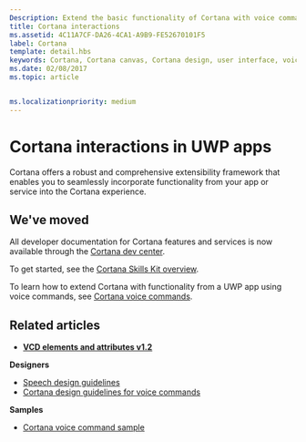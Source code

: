 ```yaml
---
Description: Extend the basic functionality of Cortana with voice commands that activate a UWP app and execute a single action.
title: Cortana interactions
ms.assetid: 4C11A7CF-DA26-4CA1-A9B9-FE52670101F5
label: Cortana
template: detail.hbs
keywords: Cortana, Cortana canvas, Cortana design, user interface, voice commands, VCD
ms.date: 02/08/2017
ms.topic: article


ms.localizationpriority: medium
---
```

# Cortana interactions in UWP apps

Cortana offers a robust and comprehensive extensibility framework that enables you to seamlessly incorporate functionality from your app or service into the Cortana experience.

## We've moved

All developer documentation for Cortana features and services is now available through the [Cortana dev center](https://developer.microsoft.com/cortana).

To get started, see the [Cortana Skills Kit overview](https://docs.microsoft.com/cortana/skills/overview).

To learn how to extend Cortana with functionality from a UWP app using voice commands, see [Cortana voice commands](https://docs.microsoft.com/cortana/voice-commands/vcd). 

## Related articles

* [**VCD elements and attributes v1.2**](https://docs.microsoft.com/uwp/schemas/voicecommands/voice-command-elements-and-attributes-1-2)

**Designers**
* [Speech design guidelines](speech-interactions.md)
* [Cortana design guidelines for voice commands](https://docs.microsoft.com/cortana/voice-commands/voicecommand-design-guidelines)

**Samples**
* [Cortana voice command sample](http://go.microsoft.com/fwlink/p/?LinkID=619899)
 

 




